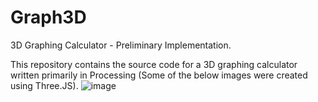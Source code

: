 # Graph3D
3D Graphing Calculator - Preliminary Implementation.

This repository contains the source code for a 3D graphing calculator written primarily in Processing (Some of the below images were created using Three.JS).
![image](https://github.com/SatvikSrinivas/Graph3D/assets/86940601/d9990c05-0a97-472b-b85a-ab140a5437c4)
